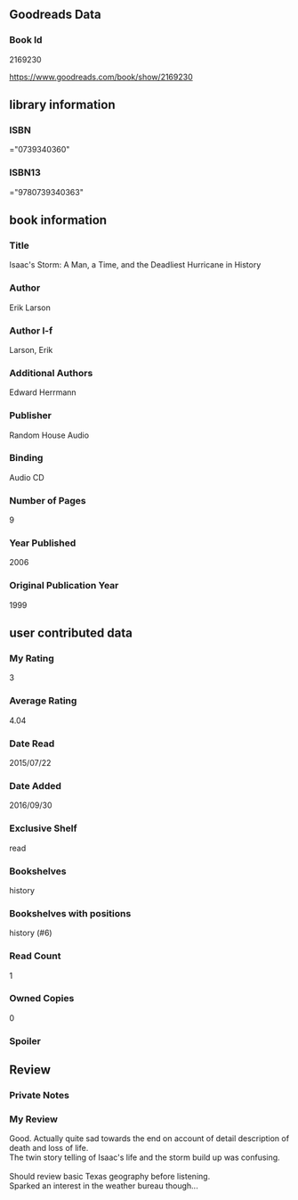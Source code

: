 <!-- This template shows how to bulk convert all columns of data into one markdown file -->
<!-- caveat: KeyError if there's a mismatch. Empty values output nothing -->

## Goodreads Data

### Book Id 

2169230

https://www.goodreads.com/book/show/2169230

## library information

### ISBN 
="0739340360"

### ISBN13 
="9780739340363"

## book information

### Title
Isaac's Storm: A Man, a Time, and the Deadliest Hurricane in History

### Author 
Erik Larson

### Author l-f 
Larson, Erik

### Additional Authors
Edward Herrmann

### Publisher 
Random House Audio

### Binding
Audio CD

### Number of Pages
9

### Year Published
2006

### Original Publication Year 
1999

## user contributed data

### My Rating
3

### Average Rating
4.04

### Date Read
2015/07/22

### Date Added
2016/09/30

### Exclusive Shelf
read

### Bookshelves
history

### Bookshelves with positions
history (#6)

### Read Count
1

### Owned Copies
0

### Spoiler 


## Review

### Private Notes


### My Review
Good. Actually quite sad towards the end on account of detail description of death and loss of life.<br/>The twin story telling of Isaac's life and the storm build up was confusing.<br/><br/>Should review basic Texas geography before listening.<br/>Sparked an interest in the weather bureau though...